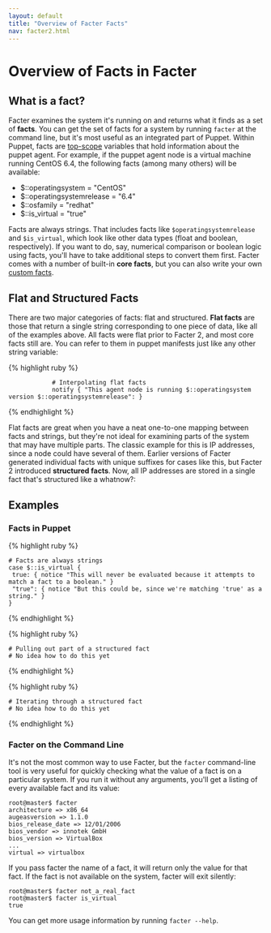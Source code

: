 ```yaml
---
layout: default
title: "Overview of Facter Facts"
nav: facter2.html
---
```


Overview of Facts in Facter
===========================

## What is a fact?

Facter examines the system it's running on and returns what it finds as a set of **facts**. You can get the set of facts for a system by running `facter` at the command line, but it's most useful as an integrated part of Puppet. Within Puppet, facts are [top-scope](/puppet/3/reference/lang_scope.html#top-scope) variables that hold information about the puppet agent. For example, if the puppet agent node is a virtual machine running CentOS 6.4, the following facts (among many others) will be available:

  * $::operatingsystem = "CentOS"
  * $::operatingsystemrelease = "6.4"
  * $::osfamily = "redhat"
  * $::is_virtual = "true"

Facts are always strings. That includes facts like `$operatingsystemrelease` and `$is_virtual`, which look like other data types (float and boolean, respectively). If you want to do, say, numerical comparison or boolean logic using facts, you'll have to take additional steps to convert them first. Facter comes with a number of built-in **core facts**, but you can also write your own [custom facts](custom_facts.html).


## Flat and Structured Facts

There are two major categories of facts: flat and structured. **Flat facts** are those that return a single string corresponding to one piece of data, like all of the examples above. All facts were flat prior to Facter 2, and most core facts still are. You can refer to them in puppet manifests just like any other string variable:

{% highlight ruby %}
	
				# Interpolating flat facts
				notify { "This agent node is running $::operatingsystem version $::operatingsystemrelease": }

{% endhighlight %}

Flat facts are great when you have a neat one-to-one mapping between facts and strings, but they're not ideal for examining parts of the system that may have multiple parts. The classic example for this is IP addresses, since a node could have several of them. Earlier versions of Facter generated individual facts with unique suffixes for cases like this, but Facter 2 introduced **structured facts**. Now, all IP addresses are stored in a single fact that's structured like a whatnow?:


## Examples

### Facts in Puppet

{% highlight ruby %}

    # Facts are always strings
    case $::is_virtual {
     true: { notice "This will never be evaluated because it attempts to match a fact to a boolean." }
     "true": { notice "But this could be, since we're matching 'true' as a string." }
    }

{% endhighlight %}

{% highlight ruby %}

    # Pulling out part of a structured fact
    # No idea how to do this yet

{% endhighlight %}

{% highlight ruby %}

    # Iterating through a structured fact
    # No idea how to do this yet

{% endhighlight %}
### Facter on the Command Line

It's not the most common way to use Facter, but the `facter` command-line tool is very useful for quickly checking what the value of a fact is on a particular system. If you run it without any arguments, you'll get a listing of every available fact and its value:

    root@master$ facter
    architecture => x86_64
    augeasversion => 1.1.0
    bios_release_date => 12/01/2006
    bios_vendor => innotek GmbH
    bios_version => VirtualBox
    ...
    virtual => virtualbox

If you pass facter the name of a fact, it will return only the value for that fact. If the fact is not available on the system, facter will exit silently:

    root@master$ facter not_a_real_fact
    root@master$ facter is_virtual
    true

You can get more usage information by running `facter --help`.
